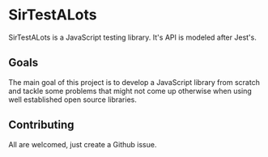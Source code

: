 # SirTestALots

SirTestALots is a JavaScript testing library. It's API is modeled after Jest's.

## Goals

The main goal of this project is to develop a JavaScript library from scratch
and tackle some problems that might not come up otherwise when using well
established open source libraries.

## Contributing

All are welcomed, just create a Github issue.
